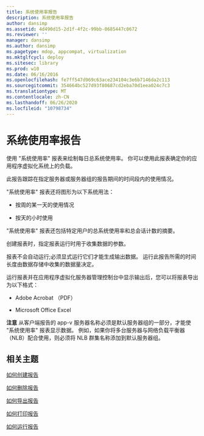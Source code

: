 ```yaml
---
title: 系统使用率报告
description: 系统使用率报告
author: dansimp
ms.assetid: 4d490d15-2d1f-4f2c-99bb-0685447c0672
ms.reviewer: ''
manager: dansimp
ms.author: dansimp
ms.pagetype: mdop, appcompat, virtualization
ms.mktglfcycl: deploy
ms.sitesec: library
ms.prod: w10
ms.date: 06/16/2016
ms.openlocfilehash: fe7ff547d969c63ace234104c3e6b7146da2c113
ms.sourcegitcommit: 354664bc527d93f80687cd2eba70d1eea024c7c3
ms.translationtype: MT
ms.contentlocale: zh-CN
ms.lasthandoff: 06/26/2020
ms.locfileid: "10798734"
---
```

# 系统使用率报告


使用 "系统使用率" 报表来绘制每日总系统使用率。 你可以使用此报表确定你的应用程序虚拟化系统上的负载。

此报告跟踪在指定服务器或服务器组的报告期间的时间段内的使用情况。

"系统使用率" 报表还将图形为以下系统用法：

-   按周的某一天的使用情况

-   按天的小时使用

"系统使用率" 报表还包括特定用户的总系统使用率和总会话计数的摘要。

创建报表时，指定报表运行时用于收集数据的参数。

报表不会自动运行;必须显式运行它们才能生成输出数据。 运行此报告所需的时间长度由数据存储中收集的数据量决定。

运行报表并在应用程序虚拟化服务器管理控制台中显示输出后，您可以将报表导出为以下格式：

-   Adobe Acrobat （PDF）

-   Microsoft Office Excel

**注意** 从客户端报告的 app-v 服务器名称必须是默认服务器组的一部分，才能使 "系统使用率" 报表显示数据。 例如，如果你将多台服务器与网络负载平衡器（NLB）配合使用，则必须将 NLB 群集名称添加到默认服务器组。

 

## 相关主题


[如何创建报告](how-to-create-a-reportserver.md)

[如何删除报告](how-to-delete-a-reportserver.md)

[如何导出报告](how-to-export-a-reportserver.md)

[如何打印报告](how-to-print-a-reportserver.md)

[如何运行报告](how-to-run-a-reportserver.md)

 

 





